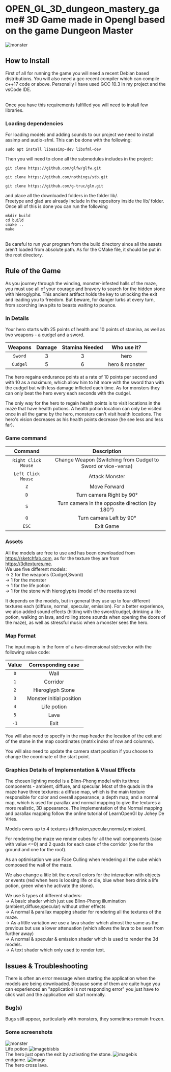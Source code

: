 # OPEN_GL_3D_dungeon_mastery_game# 3D Game made in Opengl based on the game Dungeon Master
![monster](screenshots/monster.png)


## How to Install

First of all for running the game you will need a recent Debian based distributions. You will also need a gcc recent compiler which can compile c++17 code or above. Personally I have used GCC 10.3 in my project and the vsCode IDE.

<br> 
Once you have this requirements fulfilled you will need to install few libraries.

<br>

### Loading dependencies
For loading models and adding sounds to our project we need to install assimp and audio-sfml. This can be done with the following:
<br>

```code
sudo apt install libassimp-dev libsfml-dev
```
Then you will need to clone all the submodules includes in the project:
<br>
```code
git clone https://github.com/glfw/glfw.git
```
```code
git clone https://github.com/nothings/stb.git
```
```code
git clone https://github.com/g-truc/glm.git
```
and place all the downloaded folders in the folder lib/.
<br>
Freetype and glad are already include in the repository inside the lib/ folder.
<br>
Once all of this is done you can run the following

```code
mkdir build
cd build
cmake ..
make
```

<br>
Be careful to run your program from the build directory since all the assets aren't loaded from absolute path.  As for the CMake file, it should be put in the root directory.

## Rule of the Game

As you journey through the winding, monster-infested halls of the maze, you must use all of your courage and bravery to search for the hidden stone with hieroglyphs. This ancient artifact holds the key to unlocking the exit and leading you to freedom. But beware, for danger lurks at every turn, from scorching lava pits to beasts waiting to pounce. 

### In Details

Your hero starts with 25 points of health and 10 points of stamina, as well as two weapons - a cudgel and a sword.

| Weapons | Damage | Stamina Needed | Who use it? |
|:---------:|:-----------:|:---------:|:-----------:|
| `Sword` | 3 | 3 | hero |
| `Cudgel` | 5 | 6 | hero & monster |

The hero regains endurance points at a rate of 10 points per second and with 10 as a maximum, which allow him to hit more with the sword than with the cudgel but with less damage inflicted each time. As for monsters they can only beat the hero every each seconds with the cudgel.

The only way for the hero to regain health points is to visit locations in the maze that have health potions. A health potion location can only be visited once in all the game by the hero, monsters can't visit health locations.
The hero's vision decreases as his health points decrease (he see less and less far).

### Game command

| Command | Description |
|:---------:|:-----------:|
| `Right Click Mouse` | Change Weapon (Switching from Cudgel to Sword or vice-versa) |
| `Left Click Mouse` | Attack Monster |
| `Z` | Move Forward |
| `D` | Turn camera Right by 90° |
| `S` | Turn camera in the opposite direction (by 180°) |
| `Q` | Turn camera Left by 90° |
| `ESC` | Exit Game |

### Assets 

All the models are free to use and has been downloaded from https://sketchfab.com, as for the texture they are from https://3dtextures.me. 
<br>
We use five different models:
    <br>
    -> 2 for the weapons (Cudgel,Sword)
    <br>
    -> 1 for the monster
    <br>
    -> 1 for the life potion
    <br>
    -> 1 for the stone with hieroglyphs (model of the rosetta stone)

It depends on the models, but in general they use up to four different textures each (diffuse, normal, specular, emission). 
For a better experience, we also added sound effects (hitting with the sword/cudgel, drinking a life potion, walking on lava, and rolling stone sounds when opening the doors of the maze), as well as stressful music when a monster sees the hero.

### Map Format
The input map is in the form of a two-dimensional std::vector with the following value code:

| Value | Corresponding case |
|:---------:|:-----------:|
| `0` | Wall |
| `1` | Corridor |
| `2` | Hieroglyph Stone  |
| `3` | Monster initial position |
| `4` | Life potion |
| `5` | Lava |
| `-1` | Exit |

You will also need to specify in the map header the location of the exit and of the stone in the map coordinates (matrix index of row and columns).

You will also need to update the camera start position if you choose to change the coordinate of the start point.

### Graphics Details of Implementation & Visual Effects

The chosen lighting model is a Blinn-Phong model with its three components - ambient, diffuse, and specular. Most of the quads in the maze have three textures: a diffuse map, which is the main texture responsible for color and overall appearance; a depth map; and a normal map, which is used for parallax and normal mapping to give the textures a more realistic, 3D appearance. The implementation of the Normal mapping and parallax mapping follow the online tutorial of LearnOpenGl by Johey De Vries.

Models owns up to 4 textures (diffusion,specular,normal,emission).

For rendering the maze we render cubes for all the wall components (case with value <=0) and 2 quads for each case of the corridor (one for the ground and one for the roof).

As an optimisation we use Face Culling when rendering all the cube which composed the wall of the maze. 

We also change a litle bit the overall colors for the interaction with objects or events (red when hero is loosing life or die, blue when hero drink a life potion, green when he activate the stone).

We use 5 types of different shaders:
<br>
-> A basic shader which just use Blinn-Phong illumination (ambient,diffuse,specular) without other effects
<br>
-> A normal & parallax mapping shader for rendering all the textures of the maze.
<br>
-> As a little variation we use a lava shader which almost the same as the previous but use a lower attenuation (which allows the lava to be seen from further away)
<br>
-> A normal & specular & emission shader which is used to render the 3d models.
<br>
-> A text shader which only used to render text.

## Issues & Troubleshooting

There is often an error message when starting the application when the models are being downloaded. Because some of them are quite huge you can experienced an "application is not responding error" you just have to click wait and the application will start normally. 

### Bug(s)

Bugs still appear, particularly with monsters, they sometimes remain frozen. 


### Some screenshots

![monster](screenshots/flask.png)
<br>
Life potion
![imagebisbis](screenshots/rosetta.png)
<br>
The hero just open the exit by activating the stone.
![imagebis](screenshots/die.png)
<br>
endgame.
![image](screenshots/hit_by_lava.png)
<br>
The hero cross lava.

